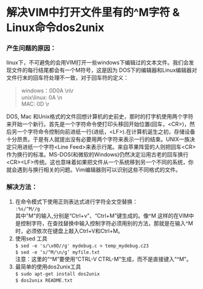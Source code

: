 # 解决VIM中打开文件里有的^M字符 & Linux命令dos2unix
### 产生问题的原因：
linux下，不可避免的会用VIM打开一些windows下编辑过的文本文件。我们会发现文件的每行结尾都会有一个M符号，这是因为 DOS下的编辑器和Linux编辑器对文件行末的回车符处理不一致，对于回车符的定义：  
> windows：0D0A  \n\r  
> unix\linux: 0A  \n  
> MAC: 0D \r  

DOS, Mac 和Unix格式的文件回想计算机的史前史，那时的打字机使用两个字符来开始一个新行。首先是一个字符命令使打印头移回开始位置(回车，&lt;CR&gt;)，然后另一个字符命令控制向前进纸一行(进纸，&lt;LF&gt;).在计算机诞生之初，存储设备十分昂贵。于是有人就提出没有必要用两个字符来表示一行的结束。UNIX一族决定只用进纸一个字符&lt;Line Feed&gt;来表示行尾。来自苹果阵营的人则把回车&lt;CR&gt;作为换行的标准。MS-DOS(和微软的Windows)仍然决定沿用古老的回车换行&lt;CR&gt;&lt;LF&gt;传统。这也意味着如果把文件从一个系统移到另一个不同的系统，你就会遇到与换行相关的问题。Vim编辑器则可以识别这些不同格式的文件。  
### 解决方法：  
1. 在命令模式下使用正则表达式进行字符全文空替换：  
`:%s/^M//g`  
其中"M"的输入,分别是“Ctrl+v”、“Ctrl+M”键生成的。像^M 这样的在VIM中是控制字符，在查找替换中输入控制字符必须用别的方法，那就是在输入^M时，必须依次在键盘上敲入Ctrl+V和Ctrl+M。  
2. 使用sed 工具  
`$ sed -e 's/\x0D//g' mydebug.c > temp_mydebug.c23`  
`$ sed -e ‘s/^M/\n/g’ myfile.txt`  
注意：这里的“^M”要使用“CTRL-V CTRL-M”生成，而不是直接键入“^M”。
3. 最简单的使用dos2unix工具  
`$ sudo apt-get install dos2unix`  
`$ dos2unix README.txt`
